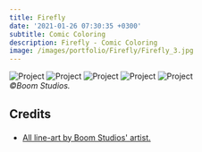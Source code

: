 ```yaml
---
title: Firefly
date: '2021-01-26 07:30:35 +0300'
subtitle: Comic Coloring
description: Firefly - Comic Coloring
image: /images/portfolio/Firefly/Firefly_3.jpg
---
```


<div class="gallery-box">
  <div class="gallery">
    <img src="/images/portfolio/Firefly/Firefly_1.jpg" alt="Project">
    <img src="/images/portfolio/Firefly/Firefly_2.jpg" alt="Project">
    <img src="/images/portfolio/Firefly/Firefly_3.jpg" alt="Project">
    <img src="/images/portfolio/Firefly/Firefly_4.jpg" alt="Project">
    <img src="/images/portfolio/Firefly/Firefly_5.jpg" alt="Project">
  </div>
  <em>©Boom Studios.</em>
</div>

<div class="block-header inner-sm" style="margin-top: 1.5em; margin-bottom: 1.5em">
  <h2 class="block-title line-top">Credits</h2>
</div>

* <a href="#secao-destino">All line-art by Boom Studios' artist.</a>


